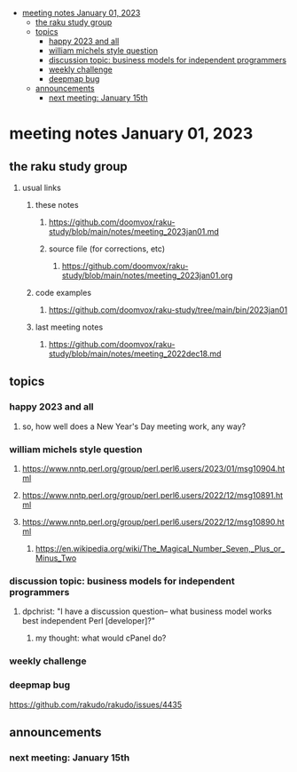- [meeting notes January 01, 2023](#org924858b)
  - [the raku study group](#org5986ae4)
  - [topics](#org43662ee)
    - [happy 2023 and all](#org8f5e02b)
    - [william michels style question](#orge11c074)
    - [discussion topic: business models for independent programmers](#orga2c5196)
    - [weekly challenge](#orga4550d0)
    - [deepmap bug](#org76fc115)
  - [announcements](#orgc4a5f6d)
    - [next meeting: January 15th](#org32766ea)


<a id="org924858b"></a>

# meeting notes January 01, 2023


<a id="org5986ae4"></a>

## the raku study group

1.  usual links

    1.  these notes
    
        1.  <https://github.com/doomvox/raku-study/blob/main/notes/meeting_2023jan01.md>
        
        2.  source file (for corrections, etc)
        
            1.  <https://github.com/doomvox/raku-study/blob/main/notes/meeting_2023jan01.org>
    
    2.  code examples
    
        1.  <https://github.com/doomvox/raku-study/tree/main/bin/2023jan01>
    
    3.  last meeting notes
    
        1.  <https://github.com/doomvox/raku-study/blob/main/notes/meeting_2022dec18.md>


<a id="org43662ee"></a>

## topics


<a id="org8f5e02b"></a>

### happy 2023 and all

1.  so, how well does a New Year's Day meeting work, any way?


<a id="orge11c074"></a>

### william michels style question

1.  <https://www.nntp.perl.org/group/perl.perl6.users/2023/01/msg10904.html>

2.  <https://www.nntp.perl.org/group/perl.perl6.users/2022/12/msg10891.html>

3.  <https://www.nntp.perl.org/group/perl.perl6.users/2022/12/msg10890.html>

    1.  <https://en.wikipedia.org/wiki/The_Magical_Number_Seven,_Plus_or_Minus_Two>


<a id="orga2c5196"></a>

### discussion topic: business models for independent programmers

1.  dpchrist: "I have a discussion question&#x2013; what business model works best independent Perl [developer]?"

    1.  my thought: what would cPanel do?


<a id="orga4550d0"></a>

### weekly challenge


<a id="org76fc115"></a>

### deepmap bug

<https://github.com/rakudo/rakudo/issues/4435>


<a id="orgc4a5f6d"></a>

## announcements


<a id="org32766ea"></a>

### next meeting: January 15th
